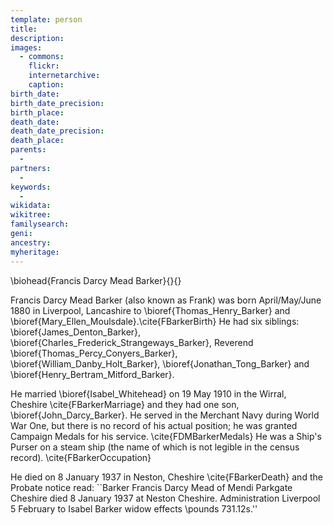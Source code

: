 ```yaml
---
template: person
title:
description:
images:
  - commons: 
    flickr: 
    internetarchive: 
    caption: 
birth_date: 
birth_date_precision: 
birth_place: 
death_date: 
death_date_precision: 
death_place: 
parents:
  - 
partners:
  - 
keywords:
  - 
wikidata: 
wikitree: 
familysearch: 
geni: 
ancestry: 
myheritage: 
---
```

\biohead{Francis Darcy Mead Barker}{}{}

Francis Darcy Mead Barker (also known as Frank) was born April/May/June 1880 in Liverpool, Lancashire to \bioref{Thomas_Henry_Barker} and \bioref{Mary_Ellen_Moulsdale}.\cite{FBarkerBirth}
He had six siblings: \bioref{James_Denton_Barker}, \bioref{Charles_Frederick_Strangeways_Barker}, Reverend \bioref{Thomas_Percy_Conyers_Barker}, \bioref{William_Danby_Holt_Barker}, \bioref{Jonathan_Tong_Barker} and \bioref{Henry_Bertram_Mitford_Barker}.

He married \bioref{Isabel_Whitehead} on 19 May 1910 in the Wirral, Cheshire \cite{FBarkerMarriage} and they had one son, \bioref{John_Darcy_Barker}.
He served in the Merchant Navy during World War One, but there is no record of his actual position;  he was granted Campaign Medals for his service. \cite{FDMBarkerMedals}
He was a Ship's Purser on a steam ship (the name of which is not legible in the census record). \cite{FBarkerOccupation}

He died on 8 January 1937 in Neston, Cheshire \cite{FBarkerDeath} and the Probate notice read:
``Barker Francis Darcy Mead of Mendi Parkgate Cheshire died 8 January 1937 at Neston Cheshire.
Administration Liverpool 5 February to Isabel Barker widow effects \pounds 731.12s.''

